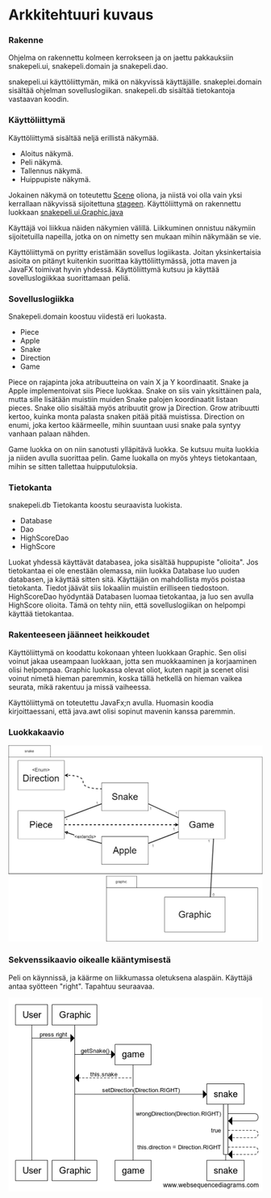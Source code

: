 # Arkkitehtuuri kuvaus #
### Rakenne ###
Ohjelma on rakennettu kolmeen kerrokseen ja on jaettu pakkauksiin snakepeli.ui, snakepeli.domain ja snakepeli.dao.

snakepeli.ui käyttöliittymän, mikä on näkyvissä käyttäjälle.
snakeplei.domain sisältää ohjelman sovelluslogiikan.
snakepeli.db sisältää tietokantoja vastaavan koodin.

### Käyttöliittymä ###

Käyttöliittymä sisältää neljä erillistä näkymää.

- Aloitus näkymä.
- Peli näkymä.
- Tallennus näkymä.
- Huippupiste näkymä.

Jokainen näkymä on toteutettu [Scene](https://docs.oracle.com/javase/8/javafx/api/javafx/scene/Scene.html) oliona, ja niistä voi olla vain yksi kerrallaan näkyvissä sijoitettuna [stageen](https://docs.oracle.com/javase/8/javafx/api/javafx/stage/Stage.html).
Käyttöliittymä on rakennettu luokkaan [snakepeli.ui.Graphic.java](https://github.com/Savolainen95/otm-harjoitustyo/blob/master/SnakePeli/src/main/java/snakepeli/ui/Graphic.java)

Käyttäjä voi liikkua näiden näkymien välillä. Liikkuminen onnistuu näkymiin sijoitetuilla napeilla, jotka on on nimetty sen mukaan mihin näkymään se vie.

Käyttöliittymä on pyritty eristämään sovellus logiikasta. Joitan yksinkertaisia asioita on pitänyt kuitenkin suorittaa käyttöliittymässä, jotta maven ja JavaFX toimivat hyvin yhdessä. Käyttöliittymä kutsuu ja käyttää sovelluslogiikkaa suorittamaan peliä.

### Sovelluslogiikka ###

Snakepeli.domain koostuu viidestä eri luokasta.

- Piece
- Apple
- Snake
- Direction
- Game

Piece on rajapinta joka atribuutteina on vain X ja Y koordinaatit. Snake ja Apple implementoivat siis Piece luokkaa.
Snake on siis vain yksittäinen pala, mutta sille lisätään muistiin muiden Snake palojen koordinaatit listaan pieces.
Snake olio sisältää myös atribuutit grow ja Direction. Grow atribuutti kertoo, kuinka monta palasta snaken pitää pitää muistissa.
Direction on enumi, joka kertoo käärmeelle, mihin suuntaan uusi snake pala syntyy vanhaan palaan nähden.

Game luokka on on niin sanotusti ylläpitävä luokka. Se kutsuu muita luokkia ja niiden avulla suorittaa pelin. Game luokalla on myös yhteys tietokantaan, mihin se sitten tallettaa huipputuloksia.

### Tietokanta ###

snakepeli.db Tietokanta koostu seuraavista luokista.

- Database
- Dao
- HighScoreDao
- HighScore

Luokat yhdessä käyttävät databasea, joka sisältää huppupiste "olioita". Jos tietokantaa ei ole enestään olemassa, niin luokka Database luo uuden databasen, ja käyttää sitten sitä. Käyttäjän on mahdollista myös poistaa tietokanta. Tiedot jäävät siis lokaaliin muistiin erilliseen tiedostoon. HighScoreDao hyödyntää Databasen luomaa tietokantaa, ja luo sen avulla HighScore olioita. Tämä on tehty niin, että sovelluslogiikan on helpompi käyttää tietokantaa.


### Rakenteeseen jäänneet heikkoudet ###

Käyttöliittymä on koodattu kokonaan yhteen luokkaan Graphic. Sen olisi voinut jakaa useampaan luokkaan, jotta sen muokkaaminen ja korjaaminen olisi helpompaa. Graphic luokassa olevat oliot, kuten napit ja scenet olisi voinut nimetä hieman paremmin, koska tällä hetkellä on hieman vaikea seurata, mikä rakentuu ja missä vaiheessa.

Käyttöliittymä on toteutettu JavaFx;n avulla. Huomasin koodia kirjoittaessani, että java.awt olisi sopinut mavenin kanssa paremmin.



### Luokkakaavio ###
![Luokkakaavio SnakePeli](https://github.com/Savolainen95/otm-harjoitustyo/blob/master/dokumentaatio/images/LuokkaKaavio.png)

### Sekvenssikaavio oikealle kääntymisestä ###
Peli on käynnissä, ja käärme on liikkumassa oletuksena alaspäin.
Käyttäjä antaa syötteen "right". Tapahtuu seuraavaa.

![Liiku oikealle](https://github.com/Savolainen95/otm-harjoitustyo/blob/master/dokumentaatio/images/LiikkuuOikealleSekvenssi.png)

